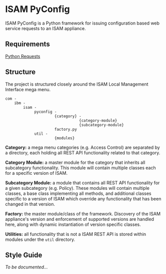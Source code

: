 # ISAM PyConfig

ISAM PyConfig is a Python framework for issuing configuration based web service requests to an ISAM appliance.

## Requirements

[Python Requests](http://docs.python-requests.org/en/master)

## Structure

The project is structured closely around the ISAM Local Management Interface mega menu.

```
com -
    ibm -
        isam -
             pyconfig -
                      {category} -
                                 {category-module}
                                 {subcategory-module}
                      factory.py
             util -
                      {modules}
```

**Category:** a mega menu categories (e.g. Access Control) are separated by a directory, each holding all REST API functionality related to that category.

**Category Module:** a master module for the category that inherits all subcategory functionality. This module will contain multiple classes each for a specific version of ISAM.

**Subcategory Module:** a module that contains all REST API functionality for a given subcategory (e.g. Policy). These modules will contain multiple classes, a base class implementing all methods, and additional classes specific to a version of ISAM which override any functionality that has been changed in that version.

**Factory:** the master module/class of the framework. Discovery of the ISAM appliance's version and enforcement of supported versions are handled here, along with dynamic instantiation of version specific classes.

**Utilities:** all functionality that is not a ISAM REST API is stored within modules under the `util` directory.

## Style Guide

*To be documented...*

